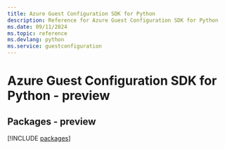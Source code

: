 ```yaml
---
title: Azure Guest Configuration SDK for Python
description: Reference for Azure Guest Configuration SDK for Python
ms.date: 09/11/2024
ms.topic: reference
ms.devlang: python
ms.service: guestconfiguration
---
```

# Azure Guest Configuration SDK for Python - preview
## Packages - preview
[!INCLUDE [packages](guest-configuration-index.md)]